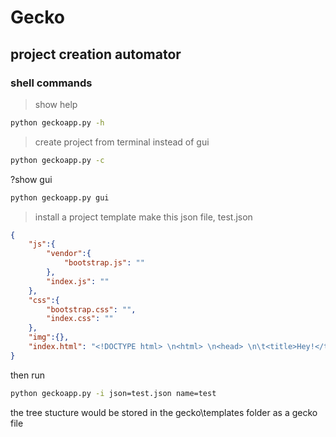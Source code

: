 # Gecko
## project creation automator

###	shell commands

>show help
```bash
python geckoapp.py -h
```

>create project from terminal instead of gui
```bash
python geckoapp.py -c 
```

?show gui
```bash
python geckoapp.py gui
```

>install a project template
make this json file, test.json
```json
{
	"js":{
		"vendor":{
			"bootstrap.js": ""
		},
		"index.js": ""
	},
	"css":{
		"bootstrap.css": "",
		"index.css": ""
	},
	"img":{},
	"index.html": "<!DOCTYPE html> \n<html> \n<head> \n\t<title>Hey!</title> \n</head> \n<body> \n\t<p>Hey!</p> \n</body> \n</html>"
}
```

then run
```bash
python geckoapp.py -i json=test.json name=test
```

the tree stucture would be stored in the gecko\templates folder as a gecko file
